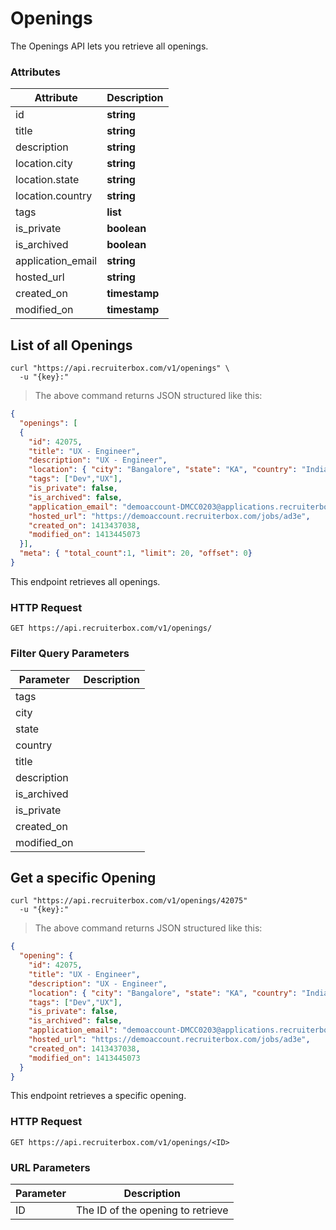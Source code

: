 # Openings

The Openings API lets you retrieve all openings.

### Attributes 

Attribute   | Description
----------- | -----------
id          | <strong>string</strong> 
title       | <strong>string</strong>  
description | <strong>string</strong>  
location.city | <strong>string</strong>  
location.state | <strong>string</strong>  
location.country | <strong>string</strong>  
tags | <strong>list</strong>  
is_private | <strong>boolean</strong>
is_archived | <strong>boolean</strong>
application_email | <strong>string</strong>
hosted_url | <strong>string</strong>
created_on | <strong>timestamp</strong>
modified_on | <strong>timestamp</strong>

## List of all Openings


```shell
curl "https://api.recruiterbox.com/v1/openings" \
  -u "{key}:"
```

> The above command returns JSON structured like this:

```json
{
  "openings": [
  {
    "id": 42075,
    "title": "UX - Engineer",
    "description": "UX - Engineer",
    "location": { "city": "Bangalore", "state": "KA", "country": "India"},
    "tags": ["Dev","UX"],
    "is_private": false,
    "is_archived": false,
    "application_email": "demoaccount-DMCC0203@applications.recruiterbox.com",
    "hosted_url": "https://demoaccount.recruiterbox.com/jobs/ad3e",
    "created_on": 1413437038,
    "modified_on": 1413445073 
  }],
  "meta": { "total_count":1, "limit": 20, "offset": 0}
}
```

This endpoint retrieves all openings.

### HTTP Request

`GET https://api.recruiterbox.com/v1/openings/`

### Filter Query Parameters

Parameter | Description
--------- | -------------
tags | 
city |
state | 
country |
title | 
description | 
is_archived |
is_private |
created_on |
modified_on |

## Get a specific Opening


```shell
curl "https://api.recruiterbox.com/v1/openings/42075"
  -u "{key}:"
```

> The above command returns JSON structured like this:

```json
{
  "opening": {
    "id": 42075,
    "title": "UX - Engineer",
    "description": "UX - Engineer",
    "location": { "city": "Bangalore", "state": "KA", "country": "India"},
    "tags": ["Dev","UX"],
    "is_private": false,
    "is_archived": false,
    "application_email": "demoaccount-DMCC0203@applications.recruiterbox.com",
    "hosted_url": "https://demoaccount.recruiterbox.com/jobs/ad3e",
    "created_on": 1413437038,
    "modified_on": 1413445073 
  }
}
```

This endpoint retrieves a specific opening.


### HTTP Request

`GET https://api.recruiterbox.com/v1/openings/<ID>`

### URL Parameters

Parameter | Description
--------- | -----------
ID | The ID of the opening to retrieve

